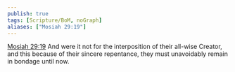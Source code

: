 ```yaml
---
publish: true
tags: [Scripture/BoM, noGraph]
aliases: ["Mosiah 29:19"]
---
```

[Mosiah 29:19](https://churchofjesuschrist.org/study/scriptures/bofm/mosiah/29?lang=eng&id=p19#p19) And were it not for the interposition of their all-wise Creator, and this because of their sincere repentance, they must unavoidably remain in bondage until now.
